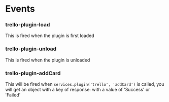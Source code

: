 # Events

### trello-plugin-load

This is fired when the plugin is first loaded

### trello-plugin-unload

This is fired when the plugin is unloaded

### trello-plugin-addCard

This will be fired when ```services.plugin('trello', 'addCard')``` is called, you will get an object with a key of response: with a value of 'Success' or 'Failed'
